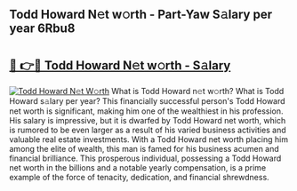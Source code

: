 ## Todd Howard N𝚎t w𝚘rth - Part-Yaw S𝚊lary per year 6Rbu8

# <h2><a href="http://gc33y58.nevu.top/?p=Todd+Howard">🔗 👉🔴 Todd Howard N𝚎t w𝚘rth - S𝚊lary</a></h2>

[![Todd Howard N𝚎t W𝚘rth](https://i.imgur.com/Oavwk0R.jpeg)](http://gc33y58.nevu.top/?p=Todd+Howard)
What is Todd Howard n𝚎t w𝚘rth? What is Todd Howard s𝚊lary per year?
This financially successful person's Todd Howard net worth is significant, making him one of the wealthiest in his profession. His salary is impressive, but it is dwarfed by Todd Howard net worth, which is rumored to be even larger as a result of his varied business activities and valuable real estate investments. With a Todd Howard net worth placing him among the elite of wealth, this man is famed for his business acumen and financial brilliance. This prosperous individual, possessing a Todd Howard net worth in the billions and a notable yearly compensation, is a prime example of the force of tenacity, dedication, and financial shrewdness.
